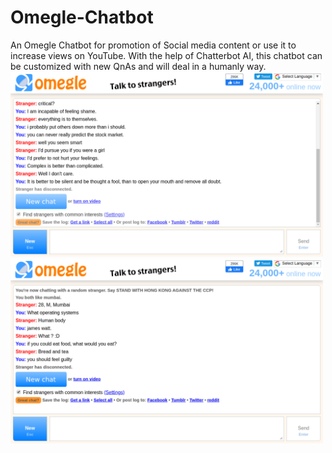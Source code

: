 # Omegle-Chatbot
An Omegle Chatbot for promotion of Social media content or use it to increase views on YouTube. With the help of Chatterbot AI, this chatbot can be customized with new QnAs and will deal in a humanly way. 
<img src="omg/saved2.png" width="500"/> <img src="omg/saved4.png" width="500"/>

